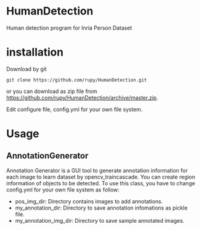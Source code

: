 # HumanDetection
Human detection program for Inria Person Dataset

# installation

Download by git

```
git clone https://github.com/rupy/HumanDetection.git
```

or you can download as zip file from https://github.com/rupy/HumanDetection/archive/master.zip.

Edit configure file, config.yml for your own file system.

# Usage

## AnnotationGenerator

Annotation Generator is a GUI tool to generate annotation information for each image to learn dataset by opencv_traincascade.
You can create region information of objects to be detected. To use this class, you have to change config.yml for your own file system as follow:
- pos_img_dir: Directory contains images to add annotations.
- my_annotation_dir: Directory to save annotation infomations as pickle file.
- my_annotation_img_dir: Directory to save sample annotated images.
